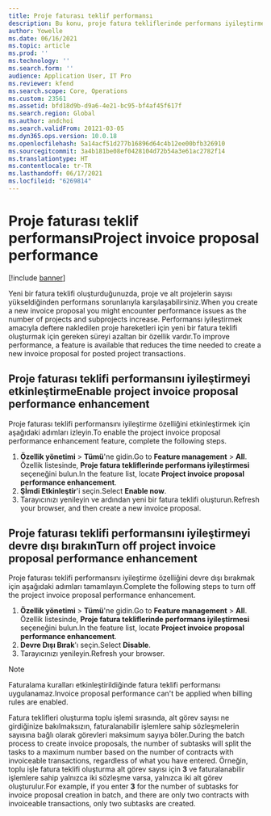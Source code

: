 ```yaml
---
title: Proje faturası teklif performansı
description: Bu konu, proje fatura tekliflerinde performans iyileştirmeleri hakkında bilgi sağlar.
author: Yowelle
ms.date: 06/16/2021
ms.topic: article
ms.prod: ''
ms.technology: ''
ms.search.form: ''
audience: Application User, IT Pro
ms.reviewer: kfend
ms.search.scope: Core, Operations
ms.custom: 23561
ms.assetid: bfd18d9b-d9a6-4e21-bc95-bf4af45f617f
ms.search.region: Global
ms.author: andchoi
ms.search.validFrom: 20121-03-05
ms.dyn365.ops.version: 10.0.18
ms.openlocfilehash: 5a14acf51d277b16896d64c4b12ee00bfb326910
ms.sourcegitcommit: 3a4b181be08ef0428104d72b54a3e61ac2782f14
ms.translationtype: HT
ms.contentlocale: tr-TR
ms.lasthandoff: 06/17/2021
ms.locfileid: "6269814"
---
```

# <a name="project-invoice-proposal-performance"></a><span data-ttu-id="b04fa-103">Proje faturası teklif performansı</span><span class="sxs-lookup"><span data-stu-id="b04fa-103">Project invoice proposal performance</span></span>

[!include [banner](../includes/banner.md)]

<span data-ttu-id="b04fa-104">Yeni bir fatura teklifi oluşturduğunuzda, proje ve alt projelerin sayısı yükseldiğinden performans sorunlarıyla karşılaşabilirsiniz.</span><span class="sxs-lookup"><span data-stu-id="b04fa-104">When you create a new invoice proposal you might encounter performance issues as the number of projects and subprojects increase.</span></span> <span data-ttu-id="b04fa-105">Performansı iyileştirmek amacıyla deftere nakledilen proje hareketleri için yeni bir fatura teklifi oluşturmak için gereken süreyi azaltan bir özellik vardır.</span><span class="sxs-lookup"><span data-stu-id="b04fa-105">To improve performance, a feature is available that reduces the time needed to create a new invoice proposal for posted project transactions.</span></span>

## <a name="enable-project-invoice-proposal-performance-enhancement"></a><span data-ttu-id="b04fa-106">Proje faturası teklifi performansını iyileştirmeyi etkinleştirme</span><span class="sxs-lookup"><span data-stu-id="b04fa-106">Enable project invoice proposal performance enhancement</span></span>
<span data-ttu-id="b04fa-107">Proje faturası teklifi performansını iyileştirme özelliğini etkinleştirmek için aşağıdaki adımları izleyin.</span><span class="sxs-lookup"><span data-stu-id="b04fa-107">To enable the project invoice proposal performance enhancement feature, complete the following steps.</span></span>

1.  <span data-ttu-id="b04fa-108">**Özellik yönetimi** > **Tümü**'ne gidin.</span><span class="sxs-lookup"><span data-stu-id="b04fa-108">Go to **Feature management** > **All**.</span></span> <span data-ttu-id="b04fa-109">Özellik listesinde, **Proje fatura tekliflerinde performans iyileştirmesi** seçeneğini bulun.</span><span class="sxs-lookup"><span data-stu-id="b04fa-109">In the feature list, locate **Project invoice proposal performance enhancement**.</span></span>
2.  <span data-ttu-id="b04fa-110">**Şİmdi Etkinleştir**'i seçin.</span><span class="sxs-lookup"><span data-stu-id="b04fa-110">Select **Enable now**.</span></span>
3.  <span data-ttu-id="b04fa-111">Tarayıcınızı yenileyin ve ardından yeni bir fatura teklifi oluşturun.</span><span class="sxs-lookup"><span data-stu-id="b04fa-111">Refresh your browser, and then create a new invoice proposal.</span></span>

## <a name="turn-off-project-invoice-proposal-performance-enhancement"></a><span data-ttu-id="b04fa-112">Proje faturası teklifi performansını iyileştirmeyi devre dışı bırakın</span><span class="sxs-lookup"><span data-stu-id="b04fa-112">Turn off project invoice proposal performance enhancement</span></span>
<span data-ttu-id="b04fa-113">Proje faturası teklifi performansını iyileştirme özelliğini devre dışı bırakmak için aşağıdaki adımları tamamlayın.</span><span class="sxs-lookup"><span data-stu-id="b04fa-113">Complete the following steps to turn off the project invoice proposal performance enhancement.</span></span>

1.  <span data-ttu-id="b04fa-114">**Özellik yönetimi** > **Tümü**'ne gidin.</span><span class="sxs-lookup"><span data-stu-id="b04fa-114">Go to **Feature management** > **All**.</span></span> <span data-ttu-id="b04fa-115">Özellik listesinde, **Proje fatura tekliflerinde performans iyileştirmesi** seçeneğini bulun.</span><span class="sxs-lookup"><span data-stu-id="b04fa-115">In the feature list, locate **Project invoice proposal performance enhancement**.</span></span>
2.  <span data-ttu-id="b04fa-116">**Devre Dışı Bırak**'ı seçin.</span><span class="sxs-lookup"><span data-stu-id="b04fa-116">Select **Disable**.</span></span>
3.  <span data-ttu-id="b04fa-117">Tarayıcınızı yenileyin.</span><span class="sxs-lookup"><span data-stu-id="b04fa-117">Refresh your browser.</span></span>

> [!NOTE]
> <span data-ttu-id="b04fa-118">Faturalama kuralları etkinleştirildiğinde fatura teklifi performansı uygulanamaz.</span><span class="sxs-lookup"><span data-stu-id="b04fa-118">Invoice proposal performance can't be applied when billing rules are enabled.</span></span>
> 
> <span data-ttu-id="b04fa-119">Fatura teklifleri oluşturma toplu işlemi sırasında, alt görev sayısı ne girdiğinize bakılmaksızın, faturalanabilir işlemlere sahip sözleşmelerin sayısına bağlı olarak görevleri maksimum sayıya böler.</span><span class="sxs-lookup"><span data-stu-id="b04fa-119">During the batch process to create invoice proposals, the number of subtasks will split the tasks to a maximum number based on the number of contracts with invoiceable transactions, regardless of what you have entered.</span></span> <span data-ttu-id="b04fa-120">Örneğin, toplu işle fatura teklifi oluşturma alt görev sayısı için **3** ve faturalanabilir işlemlere sahip yalnızca iki sözleşme varsa, yalnızca iki alt görev oluşturulur.</span><span class="sxs-lookup"><span data-stu-id="b04fa-120">For example, if you enter **3** for the number of subtasks for invoice proposal creation in batch, and there are only two contracts with invoiceable transactions, only two subtasks are created.</span></span>
